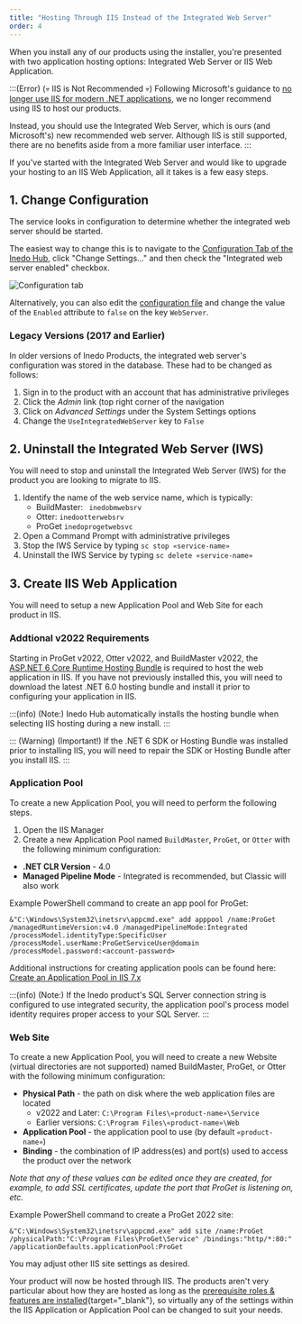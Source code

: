 ```yaml
---
title: "Hosting Through IIS Instead of the Integrated Web Server"
order: 4
---
```


When you install any of our products using the installer, you're presented with two application hosting options: Integrated Web Server or IIS Web Application.

:::(Error) (💀 IIS is Not Recommended 💀)
Following Microsoft's guidance to [no longer use IIS for modern .NET applications](https://learn.microsoft.com/en-us/aspnet/core/fundamentals/servers/kestrel), we no longer recommend using IIS to host our products.  

Instead, you should use the Integrated Web Server, which is ours (and Microsoft's) new recommended web server. Although IIS is still supported, there are no benefits aside from a more familiar user interface. 
:::

If you've started with the Integrated Web Server and would like to upgrade your hosting to an IIS Web Application, all it takes is a few easy steps.

## 1. Change Configuration

The service looks in configuration to determine whether the integrated web server should be started.

The easiest way to change this is to navigate to the [Configuration Tab of the Inedo Hub](/docs/installation/windows/inedohub-configure-products#configuration-tab), click "Change Settings..." and then check the "Integrated web server enabled" checkbox.

![Configuration tab](/resources/docs/serv-config-configuration.png)

Alternatively, you can also edit the [configuration file](/docs/installation/configuration-files) and change the value of the `Enabled` attribute to `false` on the key `WebServer`.

### Legacy Versions (2017 and Earlier)

In older versions of Inedo Products, the integrated web server's configuration was stored in the database. These had to be changed as follows:

1. Sign in to the product with an account that has administrative privileges
2. Click the *Admin* link (top right corner of the navigation
3. Click on *Advanced Settings* under the System Settings options
4. Change the `UseIntegratedWebServer` key to `False`


## 2. Uninstall the Integrated Web Server (IWS)

You will need to stop and uninstall the Integrated Web Server (IWS) for the product you are looking to migrate to IIS.

1. Identify the name of the web service name, which is typically:
   * BuildMaster: ` inedobmwebsrv` 
   * Otter: `inedootterwebsrv` 
   * ProGet `inedoprogetwebsvc` 
2. Open a Command Prompt with administrative privileges
3. Stop the IWS Service by typing `sc stop «service-name»`
6. Uninstall the IWS Service by typing `sc delete «service-name»`

## 3. Create IIS Web Application

You will need to setup a new Application Pool and Web Site for each product in IIS.

### Addtional v2022 Requirements

Starting in ProGet v2022, Otter v2022, and BuildMaster v2022, the [ASP.NET 6 Core Runtime Hosting Bundle](https://dotnet.microsoft.com/en-us/download/dotnet/6.0) is required to host the web application in IIS.  If you have not previously installed this, you will need to download the latest .NET 6.0 hosting bundle and install it prior to configuring your application in IIS.  

:::(info) (Note:)
Inedo Hub automatically installs the hosting bundle when selecting IIS hosting during a new install.
:::

::: (Warning) (Important!)
If the .NET 6 SDK or Hosting Bundle was installed prior to installing IIS, you will need to repair the SDK or Hosting Bundle after you install IIS.
:::

### Application Pool

To create a new Application Pool, you will need to perform the following steps.

1. Open the IIS Manager
2. Create a new Application Pool named `BuildMaster`, `ProGet`, or `Otter` with the following minimum configuration:

 - **.NET CLR Version** - 4.0
 - **Managed Pipeline Mode** - Integrated is recommended, but Classic will also work

Example PowerShell command to create an app pool for ProGet:

```
&"C:\Windows\System32\inetsrv\appcmd.exe" add apppool /name:ProGet /managedRuntimeVersion:v4.0 /managedPipelineMode:Integrated /processModel.identityType:SpecificUser /processModel.userName:ProGetServiceUser@domain /processModel.password:<account-password>
```

Additional instructions for creating application pools can be found here: [Create an Application Pool in IIS 7.x](http://technet.microsoft.com/en-us/library/cc731784(v=WS.10).aspx)

:::(info) (Note:)
If the Inedo product's SQL Server connection string is configured to use integrated security, the application pool's process model identity requires proper access to your SQL Server.
:::

### Web Site

To create a new Application Pool, you will need to create a new Website (virtual directories are not supported) named BuildMaster, ProGet, or Otter with the following minimum configuration:


 - **Physical Path** - the path on disk where the web application files are located
     - v2022 and Later: `C:\Program Files\«product-name»\Service`
     - Earlier versions: `C:\Program Files\«product-name»\Web`
 - **Application Pool** - the application pool to use (by default `«product-name»`)
 - **Binding** - the combination of IP address(es) and port(s) used to access the product over the network

_Note that any of these values can be edited once they are created, for example, to add SSL certificates, update the port that ProGet is listening on, etc._

Example PowerShell command to create a ProGet 2022 site:

```
&"C:\Windows\System32\inetsrv\appcmd.exe" add site /name:ProGet /physicalPath:"C:\Program Files\ProGet\Service" /bindings:"http/*:80:" /applicationDefaults.applicationPool:ProGet
``` 

You may adjust other IIS site settings as desired.

Your product will now be hosted through IIS. The products aren't very particular about how they are hosted as long as the [prerequisite roles & features are installed](/docs/installation/installing-on-iis/various-iis-configuring-iis-roles-and-features){target="_blank"}, so virtually any of the settings within the IIS Application or Application Pool can be changed to suit your needs.
